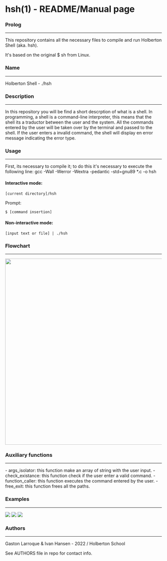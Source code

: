 <h1>hsh(1) - README/Manual page</h1>

<h3>Prolog</h3>
<hr>
<p>This repository contains all the necessary files to compile and run Holberton Shell (aka. hsh).</p>
<p>It's based on the original $ sh from Linux.</p>

<h3>Name</h3>
<hr>
<p>Holberton Shell - ./hsh</p>

<h3>Description</h3>
<hr>
<p>In this repository you will be find a short descrption of what is a shell.
In programming, a shell is a command-line interpreter, this means that the shell its a traductor between the user and the system.
All the commands entered by the user will be taken over by the terminal and passed to the shell.
If the user enters a invalid command, the shell will display en error message indicating the error type.
</p>

<h3>Usage</h3>
<hr>
<p>First, its necessary to compile it; to do this it's necessary to execute
the following line:
    gcc -Wall -Werror -Wextra -pedantic -std=gnu89 *.c -o hsh
</p>
<h4>Interactive mode:</h4>
<code>[current directory]/hsh</code>
<p>Prompt:</p>
<code>$ [command insertion]</code>
<h4>Non-interactive mode:</h4>
<code>[input text or file] | ./hsh</code>

<h3>Flowchart</h3>
<hr>
<img src="https://github.com/Nanxuss/holbertonschool-simple_shell/blob/master/HSH%20flowchart.png?raw=true" width="600px">

<h3>Auxiliary functions</h3>
<hr>
<p>- args_isolator: this function make an array of string with the user input.
- check_existance: this function check if the user enter a valid command.
- function_caller: this function executes the command entered by the user.
- free_exit: this function frees all the paths.
</p>

<h3>Examples</h3>
<hr>
<img src="https://i.imgur.com/ZRfbghj.png">
<img src="https://i.imgur.com/QiSWNnn.png">
<img src="https://i.imgur.com/vOkoVGR.png">

<h3>Authors</h3>
<hr>
<p>Gaston Larroque & Ivan Hansen - 2022 / Holberton School</p>
<p>See AUTHORS file in repo for contact info.</p>
